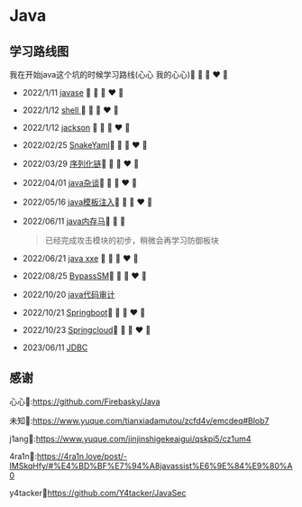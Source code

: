 # Java

## 学习路线图

我在开始java这个坑的时候学习路线(心心 我的心心)💛 💙 💜 ❤️ 💚

- 2022/1/11    [javase](javase) 💛 💙 💜 ❤️ 💚

- 2022/1/12    [shell ](shell) 💛 💙 💜 ❤️ 💚

-  2022/1/12 [jackson](jakson) 💛 💙 💜 ❤️ 💚

-  2022/02/25 [SnakeYaml](/SnakeYaml)💛 💙 💜 ❤️ 💚

- 2022/03/29 [序列化链](java%E5%BA%8F%E5%88%97%E5%8C%96%E9%93%BE)💛 💙 💜 ❤️ 💚

- 2022/04/01 [java杂谈](/java杂谈)💛 💙 💜 ❤️ 💚

- 2022/05/16 [java模板注入](java模板注入/)💛 💙 💜 ❤️ 💚

- 2022/06/11 [java内存马](java内存马/)💛 💙 💜

  > 已经完成攻击模块的初步，稍微会再学习防御板块

- 2022/06/21 [java xxe](xxe/) 💛 💙 💜 ❤️ 💚

- 2022/08/25 [BypassSM](BypassSM/)💛 💙 💜 ❤️ 💚

- 2022/10/20 [java代码审计](java代码审计/)

- 2022/10/21 [Springboot](Springboot/)💛 💙 💜 ❤️ 💚

- 2022/10/23 [Springcloud](Springcloud/)💛 💙 💜 ❤️ 💚

- 2023/06/11 [JDBC](jdbc/)

## 感谢

心心💙:https://github.com/Firebasky/Java

未知:key::https://www.yuque.com/tianxiadamutou/zcfd4v/emcdeq#Blob7

j1ang:door::https://www.yuque.com/jinjinshigekeaigui/qskpi5/cz1um4

4ra1n:tongue::https://4ra1n.love/post/-IMSkqHfy/#%E4%BD%BF%E7%94%A8javassist%E6%9E%84%E9%80%A0

y4tacker:kiss:https://github.com/Y4tacker/JavaSec

